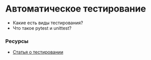 # Автоматическое тестирование

* Какие есть виды тестирования?
* Что такое pytest и unittest?


### Ресурсы
* [Статья о тестировании](https://habr.com/ru/company/yandex/blog/517266/)